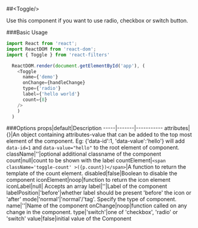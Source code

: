 ##&lt;Toggle/&gt;

Use this component if you want to use radio, checkbox or switch button.

###Basic Usage

```js
import React from 'react';
import ReactDOM from 'react-dom';
import { Toggle } from 'react-filters'

  ReactDOM.render(document.getElementById('app'), (
    <Toggle
      name={'demo'}
      onChange={handleChange}
      type={'radio'}
      label={'hello world'}
      count={8}
    />
    )
  )

```

###Options
props|default|Description
-----|-------|-----------
attributes|{}|An object containing attributes-value that can be added to the top most element of the component. Eg: {'data-id':1, 'data-value':'hello'} will add `data-id=1` and `data-value="hello"` to the root element of component.
className|''|optional additional classname of the component
count|null|count to be shown with the label
countElement|`<span className='toggle-count' >({p.count})</span>`|A function to return the template of the count element.
disabled|false|Boolean to disable the component
iconElement|noop|function to return the icon element
iconLabel|null| Accepts an array
label|''|Label of the component
labelPosition|'before'|whether label should be present 'before' the icon or 'after'
mode|'normal'|'normal'/'tag'. Specify the type of component.
name|''|Name of the component
onChange|noop|function called on any change in the component.
type|'switch'|one of 'checkbox', 'radio' or 'switch'
value|false|initial value of the Component



